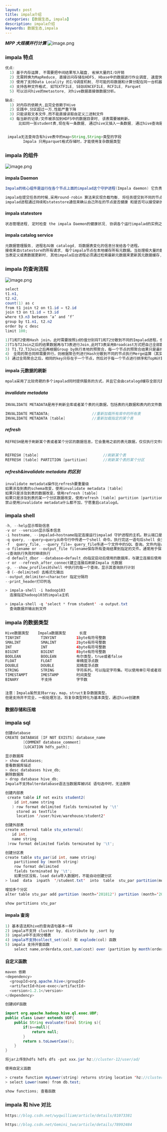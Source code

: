 ```yaml
---
layout: post
title: impala介绍
categories: [数据生态, impala]
description: impala介绍
keywords: 数据生态,impala
---
```


 <meta name="referrer" content="no-referrer"/>

_**MPP 大规模并行计算**_
![image.png](https://cdn.nlark.com/yuque/0/2021/png/659846/1610690997808-11535ae9-9045-4da5-b26a-448a6e679328.png#height=495&id=gVxIS&margin=%5Bobject%20Object%5D&name=image.png&originHeight=601&originWidth=839&originalType=binary&ratio=1&size=82989&status=done&style=none&width=691)

### impala 特点

```java
优点:
  1) 基于内存运算, 不需要把中间结果写入磁盘, 省掉大量的I/O开销
  2) 无需转换为MapReduce, 直接访问存储在HDFS, Hbase中的数据进行作业调度, 速度快。
  3) 使用了支持Data Locality 的I/O调度机制, 尽可能的将数据和计算分配在同一台机器上进行,减少网络开销。
  4) 支持各种文件格式, 如TEXTFILE, SEQUENCEFILE, RCFILE, Parquet
  5) 可以访问hive的metastore, 对hive数据直接做数据分析。

缺点:
  1) 对内存的依赖大,且完全依赖于Hive
  2) 实践中,分区超过一万,性能严重下降
  3) 只能读取文本文件,而不能直接读取自定义二进制文件
  4) 每当新的记录/文件被添加到HDFS中的数据目录时, 该表需要被刷新。
      比如同一张student表,现在有一条数据, 通过hive又插入一条数据, 通过hive查询是2条数据, 但是impala查询还是显示一条,这时候需要多元数据进行刷新,必须手动刷新,不会自动刷新。


 impala无法查询含有hive表中的map<String,String>类型的字段
 		Impala 只用parquet格式存储时，才能使用复杂数据类型
```

### **impala 的组件**

![image.png](https://cdn.nlark.com/yuque/0/2021/png/659846/1610683119971-f9b55842-062f-4904-abe3-e42eeda99565.png#height=333&id=lTKy8&margin=%5Bobject%20Object%5D&name=image.png&originHeight=367&originWidth=741&originalType=binary&ratio=1&size=66196&status=done&style=none&width=672)

#### impala Daemon

```java
Impala的核心组件是运行在各个节点上面的impalad这个守护进程(Impala daemon) 它负责读写数据文件, 接收从impala-shell hue jdbc, odbc 等接口发送的查询语句, 并行化查询语句和分发工作任务到impala集群的各个节点上,同时负责将本地计算好的查询结果,发送给协调节点(coordinator node). coordinator node负责构建最终的结果数据返回给用户。

impala在提交任务的时候,采用round-robin 算法来实现负载均衡, 将任务提交到不同的节点上。
impalad进程通过持续和statestore通信来确认自己所在的节点是否健康 和是否可以接受新的任务请求。

```

#### impala statestore

```java
状态管理进程, 定时检查 the impala Daemon的健康状况, 协调各个运行impalad的实例之间的信息关系, impala正是通过这些信息去定位查询请求所要的数据, 进程名叫做statestored, 在集群中只需要启动一个这样的进程, 如果impala节点由于物理原因,网络原因,软件原因或者其他原因而下线, statestore会通知其他节点, 避免查询任务分发到不可用的节点上。
```

#### impala catalog service

```java
元数据管理服务, 进程名叫做 catalogd, 将数据表变化的信息分发给各个进程。
接收来自statestore的所有请求, 每个impala节点在本地缓存所有元数据。当处理极大量的数据和/或许多分区时,获得表特定的元数据可能需要大量的时间。因此,本地存储的元数据缓存有助于提供这样的信息。
当表定义或表数据更新时, 其他impala后台进程必须通过检索最新元数据来更新其元数据缓存,然后对相关表发出新查询。
```

### impala 的查询流程

![image.png](https://cdn.nlark.com/yuque/0/2021/png/659846/1610688976895-4339577e-c174-4573-8017-e7f931e7424a.png#height=302&id=cH9jG&margin=%5Bobject%20Object%5D&name=image.png&originHeight=382&originWidth=781&originalType=binary&ratio=1&size=57279&status=done&style=none&width=618)

```java
select
t1.n1,
t2.n2,
count(1) as c
from t1 join t2 on t1.id = t2.id
join t3 on t1.id = t3.id
where t3.n3 between ‘a’ and ‘f’
group by t1.n1, t2.n2
order by c desc
limit 100;
```

```java
1)T1和T2使⽤Hash join，此时需要按照id的值分别将T1和T2分散到不同的Impalad进程，但是相同的id会散列到相同的Impalad进程，这样每⼀个Join之后是全部数据的⼀部分。
2)T1与T2Join之后的结果数据再与T3表进⾏Join,此时T3表采⽤Broadcast⽅式把⾃⼰全部数据(id列)⼴播到需要的Impala节点上。
3) T1,T2,T3Join之后再根据Group by执⾏本地的预聚合，每⼀个节点的预聚合结果只是最终结果的⼀部分（不同的节点可能存在相同的group by的值），需要再进⾏⼀次全局的聚合。
4） 全局的聚合同样需要并⾏，则根据聚合列进⾏Hash分散到不同的节点执⾏Merge运算（其实仍然是⼀次聚合运算），⼀般情况下为了较少数据的⽹络传输， Impala会选择之前本地聚合节点做全局聚合⼯作。
5) 通过全局聚合之后，相同的key只存在于⼀个节点，然后对于每⼀个节点进⾏排序和TopN计算，最终将每⼀个全局聚合节点的结果返回给Coordinator进⾏合并、排序、limit计算，返回结果给⽤户。

```

#### impala 元数据的刷新

```java
mpala采用了比较奇葩的多个impalad同时提供服务的方式，并且它会由catalogd缓存全部元数据，再通过statestored完成每一次的元数据的更新到impalad节点上，Impala集群会缓存全部的元数据，这种缓存机制就导致通过其他手段更新元数据或者数据对于Impala是无感知的，例如通过hive建表，直接拷贝新的数据到HDFS上等,Impala提供了两种机制来实现元数据的更新，分别是INVALIDATE METADATA和REFRESH操作
```

##### invalidate metadata

```java
INVALIDATE METADATA是用于刷新全库或者某个表的元数据，包括表的元数据和表内的文件数据，它会首先清楚表的缓存，然后从metastore中重新加载全部数据并缓存，该操作代价比较重，主要用于在hive中修改了表的元数据，需要同步到impalad，例如create table/drop table/alter table add columns等。

INVALIDATE METADATA;                   //重新加载所有库中的所有表
INVALIDATE METADATA [table]            //重新加载指定的某个表
```

##### refresh

```java
REFRESH是用于刷新某个表或者某个分区的数据信息，它会重用之前的表元数据，仅仅执行文件刷新操作，它能够检测到表中分区的增加和减少，主要用于表中元数据未修改，数据的修改，例如INSERT INTO、LOAD DATA、ALTER TABLE ADD PARTITION、LLTER TABLE DROP PARTITION等，如果直接修改表的HDFS文件（增加、删除或者重命名）也需要指定REFRESH刷新数据信息。


REFRESH [table]                             //刷新某个表
REFRESH [table] PARTITION [partition]       //刷新某个表的某个分区
```

##### refresh&invalidate metadata 的区别

```java
invalidate metadata操作比refresh要重量级
如果涉及到表的schema改变，使用invalidate metadata [table]
如果只是涉及到表的数据改变，使用refresh [table]
如果只是涉及到表的某一个分区数据改变，使用refresh [table] partition [partition]
禁止使用invalidate metadata什么都不加，宁愿重启catalogd。
```

### impala shell

```java
-h, --help显示帮助信息
-v or --version显示版本信息
-i hostname, --impalad=hostname指定连接运行impalad 守护进程的主机。默认端口是21000。
-q query, --query=query从命令行中传递一个shell 命令。执行完这一语句后shell 会立即退出。
-f   query_file, --query_file= query_file传递一个文件中的SQL 查询。文件内容必须以分号分隔
-o filename or --output_file filename保存所有查询结果到指定的文件。通常用于保存在命令行使用-q 选项执行单个查询时的查询结果。
-c查询执行失败时继续执行
-d default_dbor --database=default_db指定启动后使用的数据库，与建立连接后使用use语句选择数据库作用相同，如果没有指定，那么使用default数据库
-r or --refresh_after_connect建立连接后刷新Impala 元数据
-p, --show_profiles对shell 中执行的每一个查询，显示其查询执行计划
-B（--delimited）去格式化输出
--output_delimiter=character 指定分隔符
--print_header打印列名

> impala-shell -i hadoop103
  连接指定hadoop103的impala主机

> impala-shell -q 'select * from student' -o output.txt
  查询数据并输出到文件
```

### impala 的数据类型

```java
Hive数据类型	Impala数据类型		长度
TINYINT			TINYINT			1byte有符号整数
SMALINT			SMALINT			2byte有符号整数
INT				INT				4byte有符号整数
BIGINT			BIGINT			8byte有符号整数
BOOLEAN			BOOLEAN			布尔类型，true或者false
FLOAT			FLOAT			单精度浮点数
DOUBLE			DOUBLE			双精度浮点数
STRING			STRING			字符系列。可以指定字符集。可以使用单引号或者双引号。
TIMESTAMPT		IMESTAMP		时间类型
BINARY			不支持			  字节数


注意：Impala虽然支持array，map，struct复杂数据类型，
但是支持并不完全，一般处理方法，将复杂类型转化为基本类型，通过hive创建表
```

#### 数据存储和压缩

### impala sql

```java
创建database
CREATE DATABASE [IF NOT EXISTS] database_name
		[COMMENT database_comment]
        [LOCATION hdfs_path];

显示数据库
> show databases;
查看数据库描述
> desc databases hive_db;
删除数据库
> drop database hive_db;
Impala不支持alterdatabase语法当数据库被USE 语句选中时，无法删除

创建内部表
 create table if not exits student2(
    id int,name string
   ) row format delimited fields terminated by '\t'
     stored as textfile
     location '/user/hive/warehouse/student2'

创建外部表
create external table stu_external(
   id int,
   name string
 )row format delimited fields terminated by '\t';

创建分区表
create table stu_par(id int, name string)
    partitioned by (month string)
    row format delimited
    fields terminated by '\t';
    如果分区没有，load data导入数据时，不能自动创建分区
> load  data  inpath  '/student.txt'  into  table  stu_par partition(month='201810')

增加多个分区
alter table stu_par add partition (month='201812') partition (month='201813')

show partitions stu_par
```

#### impala 查询

```java
1) 基本语法和hive的查询语句基本一样
2) impala不支持 cluster by, distribute by ,sort by
3) impala中不支持分桶表
4) impala不支持collect_set(col) 和 explode(col) 函数
5) impala 支持开窗函数
    select name,orderdata,cost,sum(cost) over (partition by month(orderdate)) from business;
```

#### 自定义函数

```java
maven 依赖
<dependency>
  <groupId>org.apache.hive</groupId>
  <artifactId>hive-exec</artifactId>
  <version>1.2.1</version>
</dependency>

创建UDF函数

import org.apache.hadoop.hive.ql.exec.UDF;
public class Lower extends UDF{
	public String evaluate(final String s){
    	if(s==null){
        	return null;
        }
        return s.toLowerCase();
    }
}

将jar上传到hdfs hdfs dfs -put xxx.jar hz://cluster-12/user/ad/

使用自定义函数

> create function myLower(string) returns string location 'hz://cluster-12/user/ad/xxx.jar' symbol='com.aouo.Lower';
> select Lower(name) from db.test;

show functions; 查看函数
```

### impala 和 hive 对比

```java
https://blog.csdn.net/wyqwilliam/article/details/81073381
```

```java
https://blog.csdn.net/Gemini_two/article/details/78992484
```
